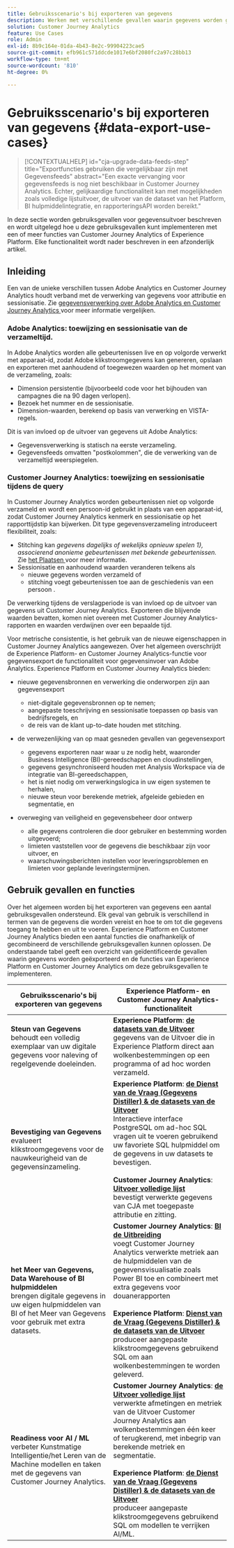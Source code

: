 ```yaml
---
title: Gebruiksscenario's bij exporteren van gegevens
description: Werken met verschillende gevallen waarin gegevens worden geëxporteerd voor Customer Journey Analytics
solution: Customer Journey Analytics
feature: Use Cases
role: Admin
exl-id: 8b9c164e-01da-4b43-8e2c-99904223cae5
source-git-commit: efb961c571ddcde1017e6bf2080fc2a97c28bb13
workflow-type: tm+mt
source-wordcount: '810'
ht-degree: 0%

---
```


# Gebruiksscenario&#39;s bij exporteren van gegevens {#data-export-use-cases}

<!-- This contextual help is for the upgrade checklist -->

<!-- markdownlint-disable MD034 -->

>[!CONTEXTUALHELP]
>id="cja-upgrade-data-feeds-step"
>title="Exportfuncties gebruiken die vergelijkbaar zijn met Gegevensfeeds"
>abstract="Een exacte vervanging voor gegevensfeeds is nog niet beschikbaar in Customer Journey Analytics. Echter, gelijkaardige functionaliteit kan met mogelijkheden zoals volledige lijstuitvoer, de uitvoer van de dataset van het Platform, BI hulpmiddelintegratie, en rapporteringsAPI worden bereikt."

<!-- markdownlint-enable MD034 -->

In deze sectie worden gebruiksgevallen voor gegevensuitvoer beschreven en wordt uitgelegd hoe u deze gebruiksgevallen kunt implementeren met een of meer functies van Customer Journey Analytics of Experience Platform. Elke functionaliteit wordt nader beschreven in een afzonderlijk artikel.

## Inleiding

Een van de unieke verschillen tussen Adobe Analytics en Customer Journey Analytics houdt verband met de verwerking van gegevens voor attributie en sessionisatie. Zie [ gegevensverwerking over Adobe Analytics en Customer Journey Analytics ](/help/getting-started/aa-vs-cja/data-processing-comparisons.md) voor meer informatie vergelijken.

### Adobe Analytics: toewijzing en sessionisatie van de verzameltijd.

In Adobe Analytics worden alle gebeurtenissen live en op volgorde verwerkt met apparaat-id, zodat Adobe klikstroomgegevens kan genereren, opslaan en exporteren met aanhoudend of toegewezen waarden op het moment van de verzameling, zoals:

* Dimension persistentie (bijvoorbeeld code voor het bijhouden van campagnes die na 90 dagen verlopen).
* Bezoek het nummer en de sessionisatie.
* Dimension-waarden, berekend op basis van verwerking en VISTA-regels.

Dit is van invloed op de uitvoer van gegevens uit Adobe Analytics:

* Gegevensverwerking is statisch na eerste verzameling.
* Gegevensfeeds omvatten &quot;postkolommen&quot;, die de verwerking van de verzameltijd weerspiegelen.


### Customer Journey Analytics: toewijzing en sessionisatie tijdens de query

In Customer Journey Analytics worden gebeurtenissen niet op volgorde verzameld en wordt een persoon-id gebruikt in plaats van een apparaat-id, zodat Customer Journey Analytics kenmerk en sessionisatie op het rapporttijdstip kan bijwerken. Dit type gegevensverzameling introduceert flexibiliteit, zoals:

* Stitching kan _gegevens dagelijks of wekelijks opnieuw spelen 1&rbrace;, associerend anonieme gebeurtenissen met bekende gebeurtenissen._ Zie [ het Plaatsen ](../../stitching/overview.md) voor meer informatie.
* Sessionisatie en aanhoudend waarden veranderen telkens als
   * nieuwe gegevens worden verzameld of
   * stitching voegt gebeurtenissen toe aan de geschiedenis van een persoon .

De verwerking tijdens de verslagperiode is van invloed op de uitvoer van gegevens uit Customer Journey Analytics. Exporteren die blijvende waarden bevatten, komen niet overeen met Customer Journey Analytics-rapporten en waarden verdwijnen over een bepaalde tijd.

Voor metrische consistentie, is het gebruik van de nieuwe eigenschappen in Customer Journey Analytics aangewezen. Over het algemeen overschrijdt de Experience Platform- en Customer Journey Analytics-functie voor gegevensexport de functionaliteit voor gegevensinvoer van Adobe Analytics. Experience Platform en Customer Journey Analytics bieden:

* nieuwe gegevensbronnen en verwerking die onderworpen zijn aan gegevensexport

   * niet-digitale gegevensbronnen op te nemen;
   * aangepaste toeschrijving en sessionisatie toepassen op basis van bedrijfsregels, en
   * de reis van de klant up-to-date houden met stitching.

* de verwezenlijking van op maat gesneden gevallen van gegevensexport

   * gegevens exporteren naar waar u ze nodig hebt, waaronder Business Intelligence (BI)-gereedschappen en cloudinstellingen,
   * gegevens gesynchroniseerd houden met Analysis Workspace via de integratie van BI-gereedschappen,
   * het is niet nodig om verwerkingslogica in uw eigen systemen te herhalen,
   * nieuwe steun voor berekende metriek, afgeleide gebieden en segmentatie, en

* overweging van veiligheid en gegevensbeheer door ontwerp

   * alle gegevens controleren die door gebruiker en bestemming worden uitgevoerd;
   * limieten vaststellen voor de gegevens die beschikbaar zijn voor uitvoer, en
   * waarschuwingsberichten instellen voor leveringsproblemen en limieten voor geplande leveringstermijnen.


## Gebruik gevallen en functies

Over het algemeen worden bij het exporteren van gegevens een aantal gebruiksgevallen ondersteund. Elk geval van gebruik is verschillend in termen van de gegevens die worden vereist en hoe te om tot die gegevens toegang te hebben en uit te voeren. Experience Platform en Customer Journey Analytics bieden een aantal functies die onafhankelijk of gecombineerd de verschillende gebruiksgevallen kunnen oplossen. De onderstaande tabel geeft een overzicht van geïdentificeerde gevallen waarin gegevens worden geëxporteerd en de functies van Experience Platform en Customer Journey Analytics om deze gebruiksgevallen te implementeren.

| Gebruiksscenario&#39;s bij exporteren van gegevens | Experience Platform- en Customer Journey Analytics-functionaliteit |
|---|---|
| **Steun van Gegevens**<br/> behoudt een volledig exemplaar van uw digitale gegevens voor naleving of regelgevende doeleinden. | **Experience Platform**: [**de datasets van de Uitvoer**](export-datasets.md)<br/> gegevens van de Uitvoer die in Experience Platform direct aan wolkenbestemmingen op een programma of ad hoc worden verzameld. |
| **Bevestiging van Gegevens**<br/> evalueert klikstroomgegevens voor de nauwkeurigheid van de gegevensinzameling. | **Experience Platform**: [**de Dienst van de Vraag (Gegevens Distiller) &amp; de datasets van de Uitvoer**](queryservice-export-datasets.md)<br/> Interactieve interface PostgreSQL om ad-hoc SQL vragen uit te voeren gebruikend uw favoriete SQL hulpmiddel om de gegevens in uw datasets te bevestigen.<br/><br/>**Customer Journey Analytics**: [**Uitvoer volledige lijst**](export-full-table.md)<br/> bevestigt verwerkte gegevens van CJA met toegepaste attributie en zitting. |
| **het Meer van Gegevens, Data Warehouse of BI hulpmiddelen**<br/> brengen digitale gegevens in uw eigen hulpmiddelen van BI of het Meer van Gegevens voor gebruik met extra datasets. | **Customer Journey Analytics**: [**BI de Uitbreiding**](bi-extension.md)<br/> voegt Customer Journey Analytics verwerkte metriek aan de hulpmiddelen van de gegevensvisualisatie zoals Power BI toe en combineert met extra gegevens voor douanerapporten <br/><br/>**Experience Platform**: [**Dienst van de Vraag (Gegevens Distiller) &amp; de datasets van de Uitvoer**](queryservice-export-datasets.md)<br> produceer aangepaste klikstroomgegevens gebruikend SQL om aan wolkenbestemmingen te worden geleverd. |
| **Readiness voor AI / ML**<br/> verbeter Kunstmatige Intelligentie/het Leren van de Machine modellen en taken met de gegevens van Customer Journey Analytics. | **Customer Journey Analytics**: [**de Uitvoer volledige lijst**](export-full-table.md)<br/> verwerkte afmetingen en metriek van de Uitvoer Customer Journey Analytics aan wolkenbestemmingen één keer of terugkerend, met inbegrip van berekende metriek en segmentatie.<br/><br/>**Experience Platform**: [**de Dienst van de Vraag (Gegevens Distiller) &amp; de datasets van de Uitvoer**](queryservice-export-datasets.md)<br/> produceer aangepaste klikstroomgegevens gebruikend SQL om modellen te verrijken AI/ML. |
